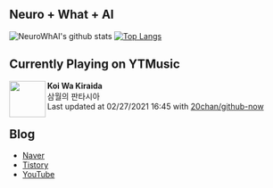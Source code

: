 ## Neuro + What + AI

![NeuroWhAI's github stats](https://github-readme-stats.vercel.app/api?username=neurowhai&count_private=true&show_icons=true)
[![Top Langs](https://github-readme-stats.vercel.app/api/top-langs/?username=neurowhai&layout=compact)](https://github.com/anuraghazra/github-readme-stats)

## Currently Playing on YTMusic

[<img align="left" height="65" src="https://lh3.googleusercontent.com/_FJzqf2viKmLtYrwolAIBpGJY7HQCkaDqeJc1klY7PDmxG8NuVtUySbS9fYuvOAdtcCecJ5hqtPrq0I0">](https://music.youtube.com/channel/UChmAdYjOdnnrSA2kBMKdoYw)

**Koi Wa Kiraida**  
삼월의 판타시아  
Last updated at 02/27/2021 16:45 with [20chan/github-now](https://github.com/20chan/github-now)

## Blog

- [Naver](http://blog.naver.com/neurowhai)
- [Tistory](http://neurowhai.tistory.com/)
- [YouTube](https://www.youtube.com/channel/UCB_v1xU6laBHOeH6z4L-Mtw)
